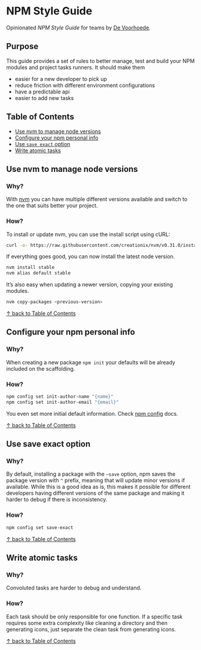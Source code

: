 # NPM Style Guide

Opinionated ​*NPM Style Guide*​ for teams by [De Voorhoede](https://twitter.com/devoorhoede).

## Purpose

This guide provides a set of rules to better manage, test and build your NPM modules and project tasks runners. It should make them

* easier for a new developer to pick up
* reduce friction with different environment configurations
* have a predictable api
* easier to add new tasks

## Table of Contents

* [Use nvm to manage node versions](#use-nvm-to-manage-node-versions)
* [Configure your npm personal info](#configure-your-npm-personal-info)
* [Use `save exact` option](#use-save-exact-option)
* [Write atomic tasks](#write-atomic-tasks)


## Use nvm to manage node versions 

### Why?

With [nvm](https://github.com/creationix/nvm) you can have multiple different versions available and switch to the one that suits better your project.

### How?

To install or update nvm, you can use the install script using cURL:

```bash
curl -o- https://raw.githubusercontent.com/creationix/nvm/v0.31.0/install.sh | bash
```

If everything goes good, you can now install the latest node version.

```bash
nvm install stable
nvm alias default stable
``` 

It’s also easy when updating a newer version, copying your existing modules.

```bash
nvm copy-packages <previous-version>
```

[↑ back to Table of Contents](#table-of-contents)

## Configure your npm personal info 

### Why?

When creating a new package `npm init` your defaults will be already included on the scaffolding.

### How?

```bash
npm config set init-author-name "{name}"
npm config set init-author-email "{email}"
```

You even set more initial default information. Check [npm config](https://docs.npmjs.com/misc/config#init-module) docs. 

[↑ back to Table of Contents](#table-of-contents)

## Use save exact option

### Why?

By default, installing a package with the `—save` option, npm saves the package version with `^` prefix, meaning that will update minor versions if available. While this is a good idea as is, this makes it possible for different developers having different versions of the same package and making it harder to debug if there is inconsistency.  

### How?

```bash
npm config set save-exact
```

[↑ back to Table of Contents](#table-of-contents)

## Write atomic tasks

### Why?

Convoluted tasks are harder to debug and understand. 

### How?

Each task should be only responsible for one function. If a specific task requires some extra complexity like cleaning a directory and then generating icons, just separate the clean task from generating icons. 

[↑ back to Table of Contents](#table-of-contents)